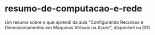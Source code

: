 # resumo-de-computacao-e-rede
Um resumo sobre o que aprendi da aula "Configurando Recursos e Dimensionamentos em Máquinas Virtuais na Azure", disponível na DIO
